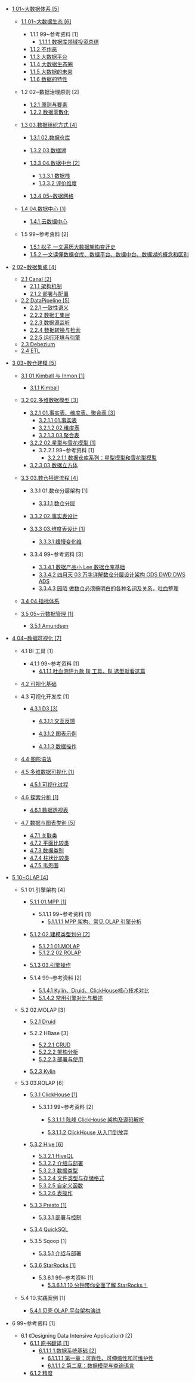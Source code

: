   - [1 01~大数据体系 [5]](/01~大数据体系/README.md)
    - [1.1 01~大数据生态 [6]](/01~大数据体系/01~大数据生态/README.md)
      - 1.1.1 99~参考资料 [1]
        - [1.1.1.1 数据库领域投资总结](/01~大数据体系/01~大数据生态/99~参考资料/2021-数据库领域投资总结.md)
      - [1.1.2 不作恶](/01~大数据体系/01~大数据生态/不作恶.md)
      - [1.1.3 大数据平台](/01~大数据体系/01~大数据生态/大数据平台.md)
      - [1.1.4 大数据生态圈](/01~大数据体系/01~大数据生态/大数据生态圈.md)
      - [1.1.5 大数据的未来](/01~大数据体系/01~大数据生态/大数据的未来.md)
      - [1.1.6 数据的特性](/01~大数据体系/01~大数据生态/数据的特性.md)
    - 1.2 02~数据治理原则 [2]
      - [1.2.1 原则与要素](/01~大数据体系/02~数据治理原则/原则与要素.md)
      - [1.2.2 数据零散化](/01~大数据体系/02~数据治理原则/数据零散化.md)
    - [1.3 03.数据组织方式 [4]](/01~大数据体系/03.数据组织方式/README.md)
      - [1.3.1 02.数据仓库](/01~大数据体系/03.数据组织方式/02.数据仓库/README.md)
        
      - [1.3.2 03.数据湖](/01~大数据体系/03.数据组织方式/03.数据湖/README.md)
        
      - [1.3.3 04.数据中台 [2]](/01~大数据体系/03.数据组织方式/04.数据中台/README.md)
        - [1.3.3.1 数据栈](/01~大数据体系/03.数据组织方式/04.数据中台/数据栈.md)
        - [1.3.3.2 评价维度](/01~大数据体系/03.数据组织方式/04.数据中台/评价维度.md)
      - [1.3.4 05~数据网格](/01~大数据体系/03.数据组织方式/05~数据网格/README.md)
        
    - [1.4 04.数据中心 [1]](/01~大数据体系/04.数据中心/README.md)
      - [1.4.1 云数据中心](/01~大数据体系/04.数据中心/云数据中心.md)
    - 1.5 99~参考资料 [2]
      - [1.5.1 松子 一文遍历大数据架构变迁史](/01~大数据体系/99~参考资料/2021-松子-一文遍历大数据架构变迁史.md)
      - [1.5.2 一文读懂数据仓库、数据平台、数据中台、数据湖的概念和区别](/01~大数据体系/99~参考资料/2022-一文读懂数据仓库、数据平台、数据中台、数据湖的概念和区别.md)
  - [2 02~数据集成 [4]](/02~数据集成/README.md)
    - [2.1 Canal [2]](/02~数据集成/Canal/README.md)
      - [2.1.1 架构机制](/02~数据集成/Canal/架构机制.md)
      - [2.1.2 部署与配置](/02~数据集成/Canal/部署与配置.md)
    - [2.2 DataPipeline [5]](/02~数据集成/DataPipeline/README.md)
      - [2.2.1 一致性语义](/02~数据集成/DataPipeline/一致性语义.md)
      - [2.2.2 数据汇集层](/02~数据集成/DataPipeline/数据汇集层.md)
      - [2.2.3 数据源监听](/02~数据集成/DataPipeline/数据源监听.md)
      - [2.2.4 数据转换与检索](/02~数据集成/DataPipeline/数据转换与检索.md)
      - [2.2.5 运行环境与引擎](/02~数据集成/DataPipeline/运行环境与引擎.md)
    - [2.3 Debezium](/02~数据集成/Debezium.md)
    - [2.4 ETL](/02~数据集成/ETL/README.md)
      
  - [3 03~数仓建模 [5]](/03~数仓建模/README.md)
    - [3.1 01.Kimball 与 Inmon [1]](/03~数仓建模/01.Kimball%20与%20Inmon/README.md)
      - [3.1.1 Kimball](/03~数仓建模/01.Kimball%20与%20Inmon/Kimball.md)
    - [3.2 02.多维数据模型 [3]](/03~数仓建模/02.多维数据模型/README.md)
      - [3.2.1 01.事实表、维度表、聚合表 [3]](/03~数仓建模/02.多维数据模型/01.事实表、维度表、聚合表/README.md)
        - [3.2.1.1 01.事实表](/03~数仓建模/02.多维数据模型/01.事实表、维度表、聚合表/01.事实表.md)
        - [3.2.1.2 02.维度表](/03~数仓建模/02.多维数据模型/01.事实表、维度表、聚合表/02.维度表.md)
        - [3.2.1.3 03.聚合表](/03~数仓建模/02.多维数据模型/01.事实表、维度表、聚合表/03.聚合表.md)
      - [3.2.2 02.星型与雪花模型 [1]](/03~数仓建模/02.多维数据模型/02.星型与雪花模型/README.md)
        - 3.2.2.1 99~参考资料 [1]
          - [3.2.2.1.1 数据仓库系列：星型模型和雪花型模型](/03~数仓建模/02.多维数据模型/02.星型与雪花模型/99~参考资料/2021-数据仓库系列：星型模型和雪花型模型.md)
      - [3.2.3 03.数据立方体](/03~数仓建模/02.多维数据模型/03.数据立方体/README.md)
        
    - [3.3 03.数仓搭建流程 [4]](/03~数仓建模/03.数仓搭建流程/README.md)
      - 3.3.1 01.数仓分层架构 [1]
        - [3.3.1.1 数仓分层](/03~数仓建模/03.数仓搭建流程/01.数仓分层架构/数仓分层.md)
      - [3.3.2 02.事实表设计](/03~数仓建模/03.数仓搭建流程/02.事实表设计/README.md)
        
      - [3.3.3 03.维度表设计 [1]](/03~数仓建模/03.数仓搭建流程/03.维度表设计/README.md)
        - [3.3.3.1 缓慢变化维](/03~数仓建模/03.数仓搭建流程/03.维度表设计/缓慢变化维.md)
      - 3.3.4 99~参考资料 [3]
        - [3.3.4.1 数据产品小 Lee 数据仓库基础](/03~数仓建模/03.数仓搭建流程/99~参考资料/2021-数据产品小%20Lee-数据仓库基础.md)
        - [3.3.4.2 四月天 03 万字详解数仓分层设计架构 ODS DWD DWS ADS](/03~数仓建模/03.数仓搭建流程/99~参考资料/2022-四月天%2003-万字详解数仓分层设计架构%20ODS-DWD-DWS-ADS.md)
        - [3.3.4.3 园陌 做数仓必须搞明白的各种名词及关系，吐血整理](/03~数仓建模/03.数仓搭建流程/99~参考资料/2022-园陌-做数仓必须搞明白的各种名词及关系，吐血整理.md)
    - [3.4 04.指标体系](/03~数仓建模/04.指标体系/README.md)
      
    - [3.5 05~元数据管理 [1]](/03~数仓建模/05~元数据管理/README.md)
      - [3.5.1 Amundsen](/03~数仓建模/05~元数据管理/Amundsen.md)
  - [4 04~数据可视化 [7]](/04~数据可视化/README.md)
    - 4.1 BI 工具 [1]
      - 4.1.1 99~参考资料 [1]
        - [4.1.1.1 吐血测评九款 BI 工具，BI 选型就看这篇](/04~数据可视化/BI%20工具/99~参考资料/2022-吐血测评九款%20BI%20工具，BI%20选型就看这篇.md)
    - [4.2 可视化基础](/04~数据可视化/可视化基础/README.md)
      
    - 4.3 可视化开发库 [1]
      - [4.3.1 D3 [3]](/04~数据可视化/可视化开发库/D3/README.md)
        - [4.3.1.1 交互反馈](/04~数据可视化/可视化开发库/D3/交互反馈/README.md)
          
        - [4.3.1.2 图表示例](/04~数据可视化/可视化开发库/D3/图表示例/README.md)
          
        - [4.3.1.3 数据操作](/04~数据可视化/可视化开发库/D3/数据操作/README.md)
          
    - [4.4 图形语法](/04~数据可视化/图形语法/README.md)
      
    - [4.5 多维数据可视化 [1]](/04~数据可视化/多维数据可视化/README.md)
      - [4.5.1 可视化过程](/04~数据可视化/多维数据可视化/可视化过程.md)
    - [4.6 探索分析 [1]](/04~数据可视化/探索分析/README.md)
      - [4.6.1 数据透视表](/04~数据可视化/探索分析/数据透视表.md)
    - [4.7 数据与图表类别 [5]](/04~数据可视化/数据与图表类别/README.md)
      - [4.7.1 关联类](/04~数据可视化/数据与图表类别/关联类.md)
      - [4.7.2 平面比较类](/04~数据可视化/数据与图表类别/平面比较类.md)
      - [4.7.3 数据类别](/04~数据可视化/数据与图表类别/数据类别.md)
      - [4.7.4 柱状比较类](/04~数据可视化/数据与图表类别/柱状比较类.md)
      - [4.7.5 韦恩图](/04~数据可视化/数据与图表类别/韦恩图.md)
  - [5 10~OLAP [4]](/10~OLAP/README.md)
    - 5.1 01.引擎架构 [4]
      - [5.1.1 01.MPP [1]](/10~OLAP/01.引擎架构/01.MPP/README.md)
        - 5.1.1.1 99~参考资料 [1]
          - [5.1.1.1.1 MPP 架构、常见 OLAP 引擎分析](/10~OLAP/01.引擎架构/01.MPP/99~参考资料/2022-MPP%20架构、常见%20OLAP%20引擎分析.md)
      - [5.1.2 02.建模类型划分 [2]](/10~OLAP/01.引擎架构/02.建模类型划分/README.md)
        - [5.1.2.1 01.MOLAP](/10~OLAP/01.引擎架构/02.建模类型划分/01.MOLAP.md)
        - [5.1.2.2 02.ROLAP](/10~OLAP/01.引擎架构/02.建模类型划分/02.ROLAP.md)
      - [5.1.3 03.引擎操作](/10~OLAP/01.引擎架构/03.引擎操作/README.md)
        
      - 5.1.4 99~参考资料 [2]
        - [5.1.4.1 Kylin、Druid、ClickHouse核心技术对比](/10~OLAP/01.引擎架构/99~参考资料/2020-Kylin、Druid、ClickHouse核心技术对比.md)
        - [5.1.4.2 常用引擎对比与概述](/10~OLAP/01.引擎架构/99~参考资料/2021-常用引擎对比与概述.md)
    - 5.2 02.MOLAP [3]
      - [5.2.1 Druid](/10~OLAP/02.MOLAP/Druid/README.md)
        
      - 5.2.2 HBase [3]
        - [5.2.2.1 CRUD](/10~OLAP/02.MOLAP/HBase/CRUD.md)
        - [5.2.2.2 架构分析](/10~OLAP/02.MOLAP/HBase/架构分析.md)
        - [5.2.2.3 部署与使用](/10~OLAP/02.MOLAP/HBase/部署与使用.md)
      - [5.2.3 Kylin](/10~OLAP/02.MOLAP/Kylin/README.md)
        
    - 5.3 03.ROLAP [6]
      - [5.3.1 ClickHouse [1]](/10~OLAP/03.ROLAP/ClickHouse/README.md)
        - 5.3.1.1 99~参考资料 [2]
          - [5.3.1.1.1 陈峰 ClickHouse 架构及源码解析](/10~OLAP/03.ROLAP/ClickHouse/99~参考资料/2022-陈峰-ClickHouse%20架构及源码解析/README.md)
            
          - [5.3.1.1.2 ClickHouse 从入门到放弃](/10~OLAP/03.ROLAP/ClickHouse/99~参考资料/2023-ClickHouse%20从入门到放弃/README.md)
            
      - [5.3.2 Hive [6]](/10~OLAP/03.ROLAP/Hive/README.md)
        - [5.3.2.1 HiveQL](/10~OLAP/03.ROLAP/Hive/HiveQL.md)
        - [5.3.2.2 介绍与部署](/10~OLAP/03.ROLAP/Hive/介绍与部署.md)
        - [5.3.2.3 数据类型](/10~OLAP/03.ROLAP/Hive/数据类型.md)
        - [5.3.2.4 文件类型与存储格式](/10~OLAP/03.ROLAP/Hive/文件类型与存储格式.md)
        - [5.3.2.5 自定义函数](/10~OLAP/03.ROLAP/Hive/自定义函数.md)
        - [5.3.2.6 表操作](/10~OLAP/03.ROLAP/Hive/表操作.md)
      - [5.3.3 Presto [1]](/10~OLAP/03.ROLAP/Presto/README.md)
        - [5.3.3.1 部署与控制](/10~OLAP/03.ROLAP/Presto/部署与控制.md)
      - [5.3.4 QuickSQL](/10~OLAP/03.ROLAP/QuickSQL/README.md)
        
      - 5.3.5 Sqoop [1]
        - [5.3.5.1 介绍与部署](/10~OLAP/03.ROLAP/Sqoop/介绍与部署.md)
      - [5.3.6 StarRocks [1]](/10~OLAP/03.ROLAP/StarRocks/README.md)
        - 5.3.6.1 99~参考资料 [1]
          - [5.3.6.1.1 10 分钟带你全面了解 StarRocks！](/10~OLAP/03.ROLAP/StarRocks/99~参考资料/2022-10%20分钟带你全面了解%20StarRocks！.md)
    - 5.4 10.实践案例 [1]
      - [5.4.1 贝壳 OLAP 平台架构演进](/10~OLAP/10.实践案例/2021-贝壳%20OLAP%20平台架构演进.md)
  - 6 99~参考资料 [1]
    - 6.1 《Designing Data Intensive Application》 [2]
      - [6.1.1 原书翻译 [1]](/99~参考资料/《Designing%20Data-Intensive%20Application》/原书翻译/README.md)
        - [6.1.1.1 1.数据系统基础 [2]](/99~参考资料/《Designing%20Data-Intensive%20Application》/原书翻译/1.数据系统基础/README.md)
          - [6.1.1.1.1 第一章：可靠性、可伸缩性和可维护性](/99~参考资料/《Designing%20Data-Intensive%20Application》/原书翻译/1.数据系统基础/第一章：可靠性、可伸缩性和可维护性.md)
          - [6.1.1.1.2 第二章：数据模型与查询语言](/99~参考资料/《Designing%20Data-Intensive%20Application》/原书翻译/1.数据系统基础/第二章：数据模型与查询语言.md)
      - [6.1.2 精度](/99~参考资料/《Designing%20Data-Intensive%20Application》/精度/README.md)
        